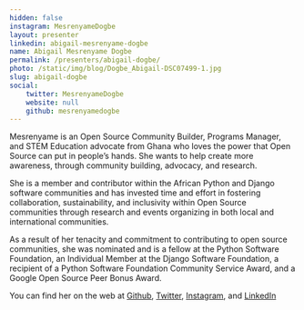 ```yaml
---
hidden: false
instagram: MesrenyameDogbe
layout: presenter
linkedin: abigail-mesrenyame-dogbe
name: Abigail Mesrenyame Dogbe
permalink: /presenters/abigail-dogbe/
photo: /static/img/blog/Dogbe_Abigail-DSC07499-1.jpg
slug: abigail-dogbe
social:
    twitter: MesrenyameDogbe
    website: null
    github: mesrenyamedogbe
---
```


Mesrenyame is an Open Source Community Builder, Programs Manager, and STEM Education advocate from Ghana who loves the power that Open Source can put in people’s hands. She wants to help create more awareness, through community building, advocacy, and research.

She is a member and contributor within the African Python and Django software communities and has invested time and effort in fostering collaboration, sustainability, and inclusivity within Open Source communities through research and events organizing in both local and international communities.

As a result of her tenacity and commitment to contributing to open source communities, she was nominated and is a fellow at the Python Software Foundation, an Individual Member at the Django Software Foundation, a recipient of a Python Software Foundation Community Service Award, and a Google Open Source Peer Bonus Award.

You can find her on the web at [Github](https://github.com/mesrenyamedogbe), [Twitter](https://twitter.com/MesrenyameDogbe), [Instagram](https://instagram.com/MesrenyameDogbe), and [LinkedIn](https://www.linkedin.com/in/abigail-mesrenyame-dogbe)
